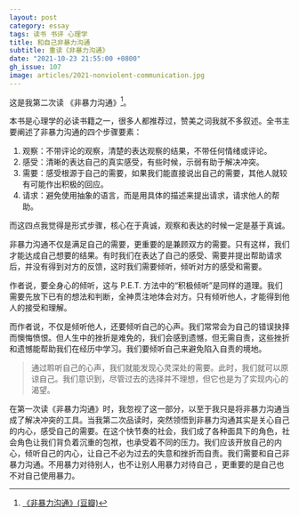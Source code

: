 ```yaml
---
layout: post
category: essay
tags: 读书 书评 心理学
title: 和自己非暴力沟通
subtitle: 重读《非暴力沟通》
date: "2021-10-23 21:55:00 +0800"
gh_issue: 107
image: articles/2021-nonviolent-communication.jpg
---
```


这是我第二次读 《非暴力沟通》[^1]。

本书是心理学的必读书籍之一，很多人都推荐过，赞美之词我就不多叙述。全书主要阐述了非暴力沟通的四个步骤要素：

1. 观察：不带评论的观察，清楚的表达观察的结果，不带任何情绪或评论。
2. 感受：清晰的表达自己的真实感受，有些时候，示弱有助于解决冲突。
3. 需要：感受根源于自己的需要，如果我们能直接说出自己的需要，其他人就较有可能作出积极的回应。
4. 请求：避免使用抽象的语言，而是用具体的描述来提出请求，请求他人的帮助。

而这四点我觉得是形式步骤，核心在于真诚，观察和表达的时候一定是基于真诚。

非暴力沟通不仅是满足自己的需要，更重要的是兼顾双方的需要。只有这样，我们才能达成自己想要的结果。有时我们在表达了自己的感受、需要并提出帮助请求后，并没有得到对方的反馈，这时我们需要倾听，倾听对方的感受和需要。

作者说，要全身心的倾听，这与 P.E.T. 方法中的“积极倾听”是同样的道理。我们需要先放下已有的想法和判断，全神贯注地体会对方。只有倾听他人，才能得到他人的接受和理解。

而作者说，不仅是倾听他人，还要倾听自己的心声。我们常常会为自己的错误抉择而懊悔愤恨。但人生中的挫折是难免的，我们会感到遗憾，但无需自责，这些挫折和遗憾能帮助我们在经历中学习。我们要倾听自己来避免陷入自责的境地。

> 通过聆听自己的心声，我们就能发现心灵深处的需要。此时，我们就可以原谅自己。我们意识到，尽管过去的选择并不理想，但它也是为了实现内心的渴望。
> 

在第一次读《非暴力沟通》时，我忽视了这一部分，以至于我只是将非暴力沟通当成了解决冲突的工具。当我第二次品读时，突然领悟到非暴力沟通其实是关心自己的内心，感受自己的需要。在这个快节奏的社会，我们成了各种面具下的角色，社会角色让我们背负着沉重的包袱，也承受着不同的压力。我们应该开放自己的内心，倾听自己的内心，让自己不必为过去的失意和挫折而自责。我们需要和自己非暴力沟通。不用暴力对待别人，也不让别人用暴力对待自己 ，更重要的是自己也不对自己使用暴力。


[^1]: [《非暴力沟通》(豆瓣)](https://book.douban.com/subject/3533221/)
